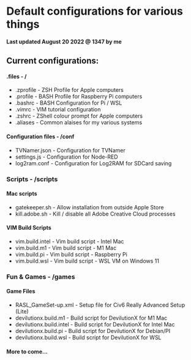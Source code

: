 # Default configurations for various things

#### Last updated August 20 2022 @ 1347 by me

## Current configurations:

#### .files                     - /
* .zprofile                     - ZSH Profile for Apple computers
* .profile                      - BASH Profile for Raspberry Pi computers
* .bashrc                       - BASH Configuration for Pi / WSL
* .vimrc                        - VIM tutorial configuration
* .zshrc                        - ZShell colour prompt for Apple computers
* .aliases                      - Common alaises for my various systems

#### Configuration files        -  /conf
* TVNamer.json                  - Configuration for TVNamer
* settings.js                   - Configuration for Node-RED 
* log2ram.conf                  - Configuration for Log2RAM for SDCard saving

### Scripts                     - /scripts
#### Mac scripts                
* gatekeeper.sh                 - Allow installation from outside Apple Store
* kill.adobe.sh                 - Kill / disable all Adobe Creative Cloud processes
#### VIM Build Scripts          
* vim.build.intel               - Vim build script - Intel Mac
* vim.build.m1                  - Vim build script - M1 Mac
* vim.build.pi                  - Vim build script - Raspberry Pi
* vim.build.wsl			- Vim build script - WSL VM on Windows 11

### Fun & Games                 - /games
#### Game Files
* RASL_GameSet-up.xml           - Setup file for Civ6 Really Advanced Setup (Lite)
* devilutionx.build.m1          - Build script for DevilutionX for M1 Mac
* devilutionx.build.intel       - Build script for DevilutionX for Intel Mac
* devilutionx.build.pi          - Build script for DevilutionX for Debian/PI
* devilutionx.build.wsl         - Build script for DevilutionX for WSL
 
#### More to come...

